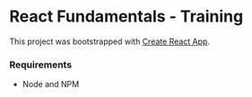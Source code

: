 React Fundamentals - Training
=========

This project was bootstrapped with [Create React App](https://github.com/facebookincubator/create-react-app).

### Requirements
- Node and NPM
